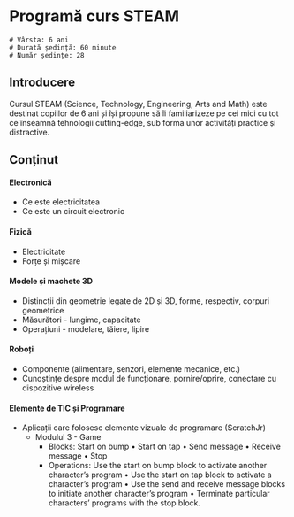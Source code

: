 # Programă curs STEAM

    # Vârsta: 6 ani
    # Durată ședință: 60 minute
    # Număr ședințe: 28

## Introducere

Cursul STEAM (Science, Technology, Engineering, Arts and Math) este destinat copiilor de 6 ani și își propune să îi familiarizeze pe cei mici cu tot ce înseamnă tehnologii cutting-edge, sub forma unor activități practice și distractive.

## Conținut

#### Electronică
- Ce este electricitatea
- Ce este un circuit electronic

#### Fizică
- Electricitate
- Forțe și mișcare

#### Modele și machete 3D
- Distincții din geometrie legate de 2D și 3D, forme, respectiv, corpuri geometrice
- Măsurători - lungime, capacitate
- Operațiuni - modelare, tăiere, lipire

#### Roboți
- Componente (alimentare, senzori, elemente mecanice, etc.)
- Cunoștințe despre modul de funcționare, pornire/oprire, conectare cu dispozitive wireless

#### Elemente de TIC și Programare
- Aplicații care folosesc elemente vizuale de programare (ScratchJr)
  - Modulul 3 - Game
    - Blocks: Start on bump • Start on tap • Send message • Receive message • Stop
    - Operations: Use the start on bump block to activate another character’s program • Use the start on tap block to activate a character’s program • Use the send and receive message blocks to initiate another character’s program • Terminate particular characters’ programs with the stop block.
